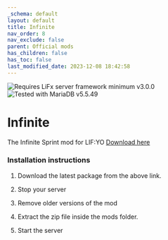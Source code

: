 ```yaml
---
_schema: default
layout: default
title: Infinite
nav_order: 8
nav_exclude: false
parent: Official mods
has_children: false
has_toc: false
last_modified_date: 2023-12-08 18:42:58
---
```

![](https://img.shields.io/badge/LiFx%20Server%20-%3Ev3.0.0-green "Requires LiFx server framework minimum v3.0.0")![](https://img.shields.io/badge/MariaDB%20-%3Ev5.5.49-green "Tested with MariaDB v5.5.49")

# Infinite

The Infinite Sprint mod for LIF:YO [Download here](https://github.com/LiF-x/Infinite/releases/latest)

### Installation instructions

1. Download the latest package from the above link.

2. Stop your server

3. Remove older versions of the mod

4. Extract the zip file inside the mods folder.

5. Start the server
